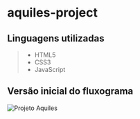 # aquiles-project
## Linguagens utilizadas
>- HTML5
>- CSS3
>- JavaScript
## Versão inicial do fluxograma
![Projeto Aquiles](https://user-images.githubusercontent.com/104781878/168090869-72f0df76-6171-4d71-8708-86a73522c4eb.jpeg)

